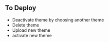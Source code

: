 To Deploy
---

 * Deactivate theme by choosing another theme
 * Delete theme
 * Upload new theme
 * activate new theme